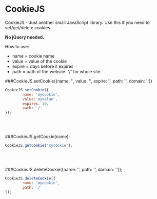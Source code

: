 CookieJS
========
CookieJS - Just another small JavaScript library. Use this if you need to set/get/delete cookies.

**No jQuery needed.**

How to use:
* name = cookie name
* value = value of the cookie
* expire = days before it expires
* path = path of the website. '/' for whole site.

###CookieJS.setCookie({name: '', value: '', expire: '', path: '', domain: ''})
```javascript
CookieJS.setCookie({
        name: 'mycookie',
        value:'myvalue',
        expires: 30,
        path: '/'
});
```
<br /><br />

###CookieJS.getCookie(name);
```javascript
CookieJS.getCookie('mycookie');
```
<br /><br />

###CookieJS.deleteCookie({name: '', path: '', domain: ''});
```javascript
CookieJS.deleteCookie({
        name: 'mycookie',
        path: '/'
});
```